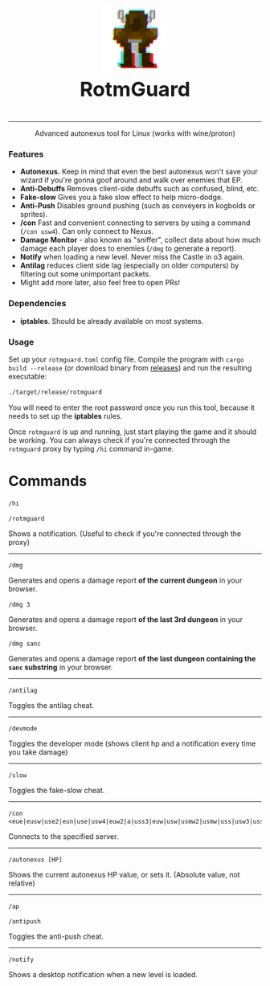 
<p align="center" style="font-size: 40px">
  <img src="assets/rotmguard.gif" /><br />
  <b>RotmGuard</b>
</p>

---

<p align="center"> Advanced autonexus tool for Linux (works with wine/proton)</p>

### Features

 - **Autonexus.** Keep in mind that even the best autonexus won't save your wizard if you're gonna goof around and walk over enemies that EP.
 - **Anti-Debuffs** Removes client-side debuffs such as confused, blind, etc.
 - **Fake-slow** Gives you a fake slow effect to help micro-dodge.
 - **Anti-Push** Disables ground pushing (such as conveyers in kogbolds or sprites).
 - **/con** Fast and convenient connecting to servers by using a command (`/con usw4`). Can only connect to Nexus.
 - **Damage Monitor** - also known as "sniffer", collect data about how much damage each player does to enemies (`/dmg` to generate a report).
 - **Notify** when loading a new level. Never miss the Castle in o3 again.
 - **Antilag** reduces client side lag (especially on older computers) by filtering out some unimportant packets.
 - Might add more later, also feel free to open PRs!

### Dependencies

 - **iptables**. Should be already available on most systems.

### Usage

Set up your `rotmguard.toml` config file.
Compile the program with `cargo build --release` (or download binary from [releases](https://github.com/PonasKovas/rotmguard/releases)) and run the resulting executable:

```sh
./target/release/rotmguard
```

You will need to enter the root password once you run this tool, because it needs to set up the **iptables** rules.

Once `rotmguard` is up and running, just start playing the game and it should be working. You can always check if you're connected through the `rotmguard` proxy by typing `/hi` command in-game.

# Commands

```
/hi
```

```
/rotmguard
```

Shows a notification. (Useful to check if you're connected through the proxy)

-------

```
/dmg
```
Generates and opens a damage report **of the current dungeon** in your browser.

```
/dmg 3
```
Generates and opens a damage report **of the last 3rd dungeon** in your browser.

```
/dmg sanc
```
Generates and opens a damage report **of the last dungeon containing the `sanc` substring** in your browser.

-------

```
/antilag
```
Toggles the antilag cheat.

-------

```
/devmode
```
Toggles the developer mode (shows client hp and a notification every time you take damage)

-------

```
/slow
```
Toggles the fake-slow cheat.

-------

```
/con <eue|eusw|use2|eun|use|usw4|euw2|a|uss3|euw|usw|usmw2|usmw|uss|usw3|ussw|usnw|aus>
```
Connects to the specified server.

-------

```
/autonexus [HP]
```
Shows the current autonexus HP value, or sets it. (Absolute value, not relative)

-------

```
/ap
```

```
/antipush
```

Toggles the anti-push cheat.

-------

```
/notify
```

Shows a desktop notification when a new level is loaded.
